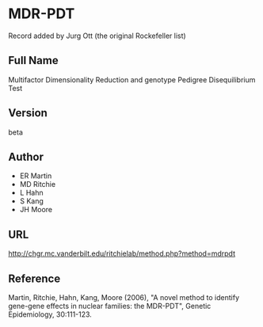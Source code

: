 # MDR-PDT
Record added by Jurg Ott (the original Rockefeller list)

## Full Name
Multifactor Dimensionality Reduction and genotype Pedigree Disequilibrium Test

## Version
beta

## Author
* ER Martin
* MD Ritchie
* L Hahn
* S Kang
* JH Moore

## URL
http://chgr.mc.vanderbilt.edu/ritchielab/method.php?method=mdrpdt

## Reference
Martin, Ritchie, Hahn, Kang, Moore (2006), "A novel method to identify gene-gene effects in nuclear families: the MDR-PDT", Genetic Epidemiology, 30:111-123.